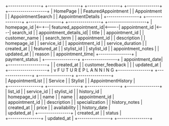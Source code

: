 +----------------+      +----------------+      +----------------+     +----------------+       +-------------------+
|   HomePage     |      | FeaturedAppointment |   |   Appointment  |     |   AppointmentSearch |  |   AppointmentDetails  |
+----------------+      +----------------+      +----------------+     +----------------+       +-------------------+
| homepage_id    |<--+--| featured_appointment_id|<----| appointment_id |<----| search_id      |       | appointment_details_id|
| title          |      | appointment_id    |     | customer_name   |     | search_term    |       | appointment_id        |
| description    |      | homepage_id       |     | service_id      |     | appointment_id |       | service_duration      |
| created_at     |      | featured_at       |     | stylist_id      |     | stylist_id     |       | appointment_notes     |
| updated_at     |      | reason            |     | appointment_time|     +----------------+       | payment_status       |
+----------------+      +----------------+      | appointment_date|                              +-------------------+
                        |                     | created_at      |                              | customer_feedback  |
                        |                     | updated_at      |                              +-------------------+
                        |
                        v
              F U T U R E   P L A N N I N G
+----------------+       +----------------+     +----------------+     +----------------+  
|   AppointmentList |    |  Service       |     |  Stylist       |     |   AppointmentHistory   |  
+----------------+       +----------------+     +----------------+     +----------------+  
| list_id        |       | service_id     |     | stylist_id     |     | history_id      |  
| homepage_id    |       | name           |     | name           |     | appointment_id  |  
| appointment_id |       | description    |     | specialization  |     | history_notes   |  
| created_at     |       | price          |     | availability   |     | history_date    |  
| updated_at     |       +----------------+     | created_at     |     | status          |  
+----------------+                              | updated_at     |     +----------------+
                                                +----------------+
